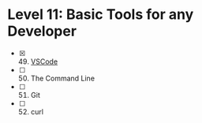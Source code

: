 # Level 11: Basic Tools for any Developer

- [x] 49. [VSCode](./49-vscode.md)
- [ ] 50. The Command Line
- [ ] 51. Git
- [ ] 52. curl
